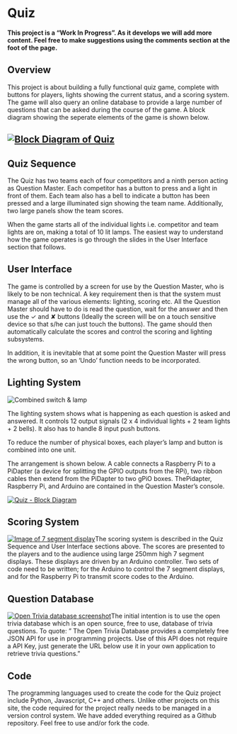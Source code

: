 # Quiz

**This project is a “Work In Progress”. As it develops we will add more content. Feel free to make suggestions using the comments section at the foot of the page.**  

## Overview

This project is about building a fully functional quiz game, complete with buttons for players, lights showing the current status, and a scoring system. The game will also query an online database to provide a large number of questions that can be asked during the course of the game. A block diagram showing the seperate elements of the game is shown below.

## [![Block Diagram of Quiz](https://www.gpio.co.uk/wp-content/uploads/2017/10/Quiz-Block-Diagram3-300x296.png)](https://www.gpio.co.uk/wp-content/uploads/2017/10/Quiz-Block-Diagram3.png)

## Quiz Sequence

The Quiz has two teams each of four competitors and a ninth person acting as Question Master. Each competitor has a button to press and a light in front of them. Each team also has a bell to indicate a button has been pressed and a large illuminated sign showing the team name. Additionally, two large panels show the team scores.

When the game starts all of the individual lights i.e. competitor and team lights are on, making a total of 10 lit lamps. The easiest way to understand how the game operates is go through the slides in the User Interface section that follows.

## <span id="User_Interface">User Interface</span>

The game is controlled by a screen for use by the Question Master, who is likely to be non technical. A key requirement then is that the system must manage all of the various elements: lighting, scoring etc. All the Question Master should have to do is read the question, wait for the answer and then use the ✓ and ✘ buttons (Ideally the screen will be on a touch sensitive device so that s/he can just touch the buttons). The game should then automatically calculate the scores and control the scoring and lighting subsystems.

In addition, it is inevitable that at some point the Question Master will press the wrong button, so an ‘Undo’ function needs to be incorporated.

## Lighting System

![Combined switch & lamp](https://www.gpio.co.uk/wp-content/uploads/2017/10/gPiO_SwitchLamp-150x150.jpg)

The lighting system shows what is happening as each question is asked and answered. It controls 12 output signals (2 x 4 individual lights + 2 team lights + 2 bells). It also has to  handle 8 input push buttons.

To reduce the number of physical boxes, each player’s lamp and button is combined into one unit.

The arrangement is shown below. A cable connects a Raspberry Pi to a PiDapter (a device for splitting the GPIO outputs from the RPi), two ribbon cables then extend from the PiDapter to two gPiO boxes. ThePidapter, Raspberry Pi, and Arduino are contained in the Question Master’s console.

[![Quiz - Block Diagram](https://www.gpio.co.uk/wp-content/uploads/2017/10/Quiz-Block-Diagram-248x300.png)](https://www.gpio.co.uk/wp-content/uploads/2017/10/Quiz-Block-Diagram.png)

## Scoring System

[![Image of 7 segment display](https://www.gpio.co.uk/wp-content/uploads/2017/10/Large-7-segment-LED-150x150.jpg)](https://www.gpio.co.uk/wp-content/uploads/2017/10/Large-7-segment-LED.jpg)The scoring system is described in the Quiz Sequence and User Interface sections above. The scores are presented to the players and to the audience using large 250mm high 7 segment displays. These displays are driven by an Arduino controller. Two sets of code need to be written; for the Arduino to control the 7 segment displays, and for the Raspberry Pi to transmit score codes to the Arduino.

## Question Database

[![Open Trivia database screenshot](https://www.gpio.co.uk/wp-content/uploads/2017/10/opentriviadb-300x155.png)](https://www.gpio.co.uk/wp-content/uploads/2017/10/opentriviadb.png)The initial intention is to use the open trivia database which is an open source, free to use, database of trivia questions. To quote: ” The Open Trivia Database provides a completely free JSON API for use in programming projects. Use of this API does not require a API Key, just generate the URL below use it in your own application to retrieve trivia questions.”


## Code

The programming languages used to create the code for the Quiz project include Python, Javascript, C++ and others. Unlike other projects on this site, the code required for the project really needs to be managed in a version control system. We have added everything required as a Github repository. Feel free to use and/or fork the code.
